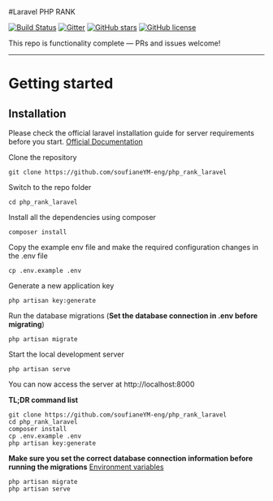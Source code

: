 #Laravel PHP RANK

[![Build Status](https://img.shields.io/travis/gothinkster/laravel-realworld-example-app/master.svg)](https://github.com/soufianeYM-eng) [![Gitter](https://img.shields.io/gitter/room/realworld-dev/laravel.svg)](https://github.com/soufianeYM-eng) [![GitHub stars](https://img.shields.io/github/stars/gothinkster/laravel-realworld-example-app.svg)](https://github.com/soufianeYM-eng) [![GitHub license](https://img.shields.io/github/license/gothinkster/laravel-realworld-example-app.svg)](https://github.com/soufianeYM-eng)


This repo is functionality complete — PRs and issues welcome!

----------

# Getting started

## Installation

Please check the official laravel installation guide for server requirements before you start. [Official Documentation](https://laravel.com/docs/9.x)


Clone the repository

    git clone https://github.com/soufianeYM-eng/php_rank_laravel

Switch to the repo folder

    cd php_rank_laravel

Install all the dependencies using composer

    composer install

Copy the example env file and make the required configuration changes in the .env file

    cp .env.example .env

Generate a new application key

    php artisan key:generate

Run the database migrations (**Set the database connection in .env before migrating**)

    php artisan migrate

Start the local development server

    php artisan serve

You can now access the server at http://localhost:8000

**TL;DR command list**

    git clone https://github.com/soufianeYM-eng/php_rank_laravel
    cd php_rank_laravel
    composer install
    cp .env.example .env
    php artisan key:generate
    
**Make sure you set the correct database connection information before running the migrations** [Environment variables](#environment-variables)

    php artisan migrate
    php artisan serve

